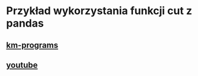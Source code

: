# Przykład wykorzystania funkcji cut z pandas
## [km-programs](https://km-programs.pl)
## [youtube](https://youtu.be/AiDrxrzPDak)